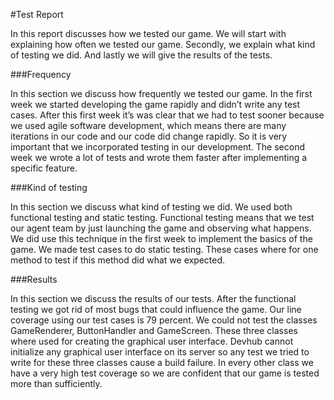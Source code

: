 #Test Report

In this report discusses how we tested our game. We will start with explaining how often we tested our game. Secondly, we explain what kind of testing we did. And lastly we will give the results of the tests.

###Frequency 


In this section we discuss how frequently we tested our game. In the first week we started developing the game rapidly and didn’t write any test cases. After this first week it’s was clear that we had to test sooner because we used agile software development, which means there are many iterations in our code and our code did change rapidly. So it is very important that we incorporated testing in our development. The second week we wrote a lot of tests and wrote them faster after implementing a specific feature. ###Kind of testing
In this section we discuss what kind of testing we did. We used both functional testing and static testing. Functional testing means that we test our agent team by just launching the game and observing what happens. We did use this technique in the first week to implement the basics of the game.We made test cases to do static testing. These cases where for one method to test if this method did what we expected.###Results
In this section we discuss the results of our tests. After the functional testing we got rid of most bugs that could influence the game. Our line coverage using our test cases is 79 percent. We could not test the classes GameRenderer, ButtonHandler and GameScreen. These three classes where used for creating the graphical user interface. Devhub cannot initialize any graphical user interface on its server so any test we tried to write for these three classes cause a build failure. In every other class we have a very high test coverage so we are confident that our game is tested more than sufficiently.